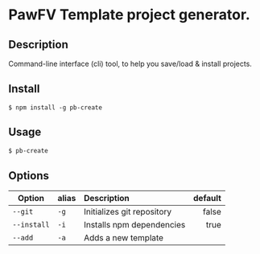 # PawFV Template project generator.
## Description
Command-line interface (cli) tool, to help you save/load & install projects.
## Install

`$ npm install -g pb-create`

## Usage

```bash
$ pb-create
```

## Options

| Option      | alias | Description                | default |
| ----------- | ----- | :------------------------- | ------: |
| `--git`     | `-g`  | Initializes git repository |   false |
| `--install` | `-i`  | Installs npm dependencies  |    true |
| `--add`     | `-a`  | Adds a new template        |     |
